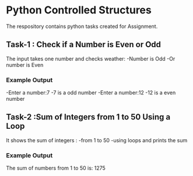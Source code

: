 # Python Controlled Structures
The respository contains python tasks created for Assignment.
## Task-1 : Check if a Number is Even or Odd
The input takes one number and checks weather:
-Number is Odd 
-Or number is Even 
### Example Output
-Enter a number:7
-7 is a odd number
-Enter a number:12
-12 is a even number
## Task-2 :Sum of Integers from 1 to 50 Using a Loop
It shows the sum of integers :
-from 1 to 50
-using loops and prints the sum 
### Example Output
The sum of numbers from 1 to 50 is: 1275

